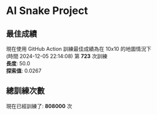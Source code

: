 
# AI Snake Project

## **最佳成績**































































































































現在使用 GitHub Action 訓練最佳成績為在 10x10 的地圖情況下  
(時間 2024-12-05 22:14:08) 第 **723** 次訓練  
**長度**: 50.0  
**探索值**: 0.0267































































































































































































































































## 總訓練次數
現在已經訓練了: **808000** 次
